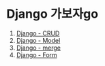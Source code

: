 # Django 가보자go

1. [Django - CRUD](Django-CRUD.md)
2. [Django - Model](Django-Model.md)
3. [Django - merge](Django-merge.md)
4. [Django - Form](Django-Form.md)